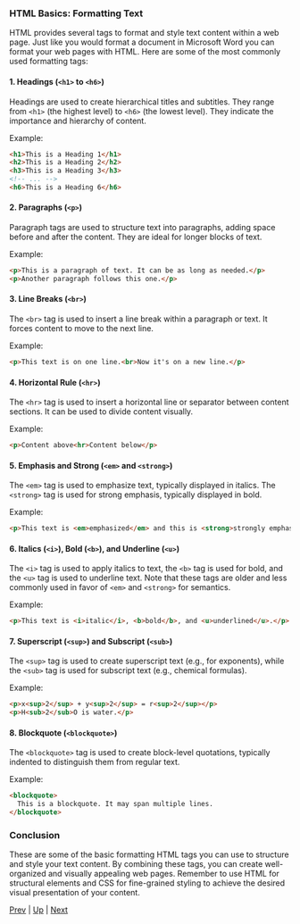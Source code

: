 
### HTML Basics: Formatting Text

HTML provides several tags to format and style text content within a web page. Just like you would format a document in Microsoft Word you can format your web pages with HTML. Here are some of the most commonly used formatting tags:

#### 1. Headings (`<h1>` to `<h6>`)

Headings are used to create hierarchical titles and subtitles. They range from `<h1>` (the highest level) to `<h6>` (the lowest level). They indicate the importance and hierarchy of content.

Example:
```html
<h1>This is a Heading 1</h1>
<h2>This is a Heading 2</h2>
<h3>This is a Heading 3</h3>
<!-- ... -->
<h6>This is a Heading 6</h6>
```

#### 2. Paragraphs (`<p>`)

Paragraph tags are used to structure text into paragraphs, adding space before and after the content. They are ideal for longer blocks of text.

Example:
```html
<p>This is a paragraph of text. It can be as long as needed.</p>
<p>Another paragraph follows this one.</p>
```

#### 3. Line Breaks (`<br>`)

The `<br>` tag is used to insert a line break within a paragraph or text. It forces content to move to the next line.

Example:
```html
<p>This text is on one line.<br>Now it's on a new line.</p>
```

#### 4. Horizontal Rule (`<hr>`)

The `<hr>` tag is used to insert a horizontal line or separator between content sections. It can be used to divide content visually.

Example:
```html
<p>Content above<hr>Content below</p>
```

#### 5. Emphasis and Strong (`<em>` and `<strong>`)

The `<em>` tag is used to emphasize text, typically displayed in italics. The `<strong>` tag is used for strong emphasis, typically displayed in bold.

Example:
```html
<p>This text is <em>emphasized</em> and this is <strong>strongly emphasized</strong>.</p>
```

#### 6. Italics (`<i>`), Bold (`<b>`), and Underline (`<u>`)

The `<i>` tag is used to apply italics to text, the `<b>` tag is used for bold, and the `<u>` tag is used to underline text. Note that these tags are older and less commonly used in favor of `<em>` and `<strong>` for semantics.

Example:
```html
<p>This text is <i>italic</i>, <b>bold</b>, and <u>underlined</u>.</p>
```

#### 7. Superscript (`<sup>`) and Subscript (`<sub>`)

The `<sup>` tag is used to create superscript text (e.g., for exponents), while the `<sub>` tag is used for subscript text (e.g., chemical formulas).

Example:
```html
<p>x<sup>2</sup> + y<sup>2</sup> = r<sup>2</sup></p>
<p>H<sub>2</sub>O is water.</p>
```

#### 8. Blockquote (`<blockquote>`)

The `<blockquote>` tag is used to create block-level quotations, typically indented to distinguish them from regular text.

Example:
```html
<blockquote>
  This is a blockquote. It may span multiple lines.
</blockquote>
```

### Conclusion

These are some of the basic formatting HTML tags you can use to structure and style your text content. By combining these tags, you can create well-organized and visually appealing web pages. Remember to use HTML for structural elements and CSS for fine-grained styling to achieve the desired visual presentation of your content.

[Prev](HTMLlab1.md) | [Up](README.md) | [Next](HTMLlab2.md)